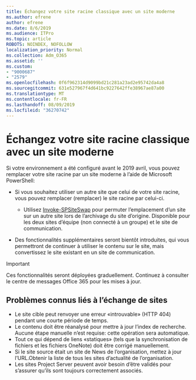 ```yaml
---
title: Échangez votre site racine classique avec un site moderne
ms.author: efrene
author: efrene
ms.date: 8/6/2019
ms.audience: ITPro
ms.topic: article
ROBOTS: NOINDEX, NOFOLLOW
localization_priority: Normal
ms.collection: Adm_O365
ms.assetid: ''
ms.custom:
- "9000687"
- "2579"
ms.openlocfilehash: 0f6f962314d9099bd21c281a23ad2e95742da4a8
ms.sourcegitcommit: 631e527967f4d641bc9227642ffe38967ae87a00
ms.translationtype: MT
ms.contentlocale: fr-FR
ms.lasthandoff: 08/09/2019
ms.locfileid: "36270742"
---
```

# <a name="swap-your-classic-root-site-with-a-modern-site"></a>Échangez votre site racine classique avec un site moderne

Si votre environnement a été configuré avant le 2019 avril, vous pouvez remplacer votre site racine par un site moderne à l’aide de Microsoft PowerShell:

- Si vous souhaitez utiliser un autre site que celui de votre site racine, vous pouvez remplacer (remplacer) le site racine par celui-ci. 
    - Utilisez [Invoke-SPSiteSwap](https://docs.microsoft.com/powershell/module/sharepoint-online/invoke-spositeswap?view=sharepoint-ps) pour permuter l’emplacement d’un site sur un autre site lors de l’archivage du site d’origine. Disponible pour les deux sites d’équipe (non connecté à un groupe) et le site de communication. 

- Des fonctionnalités supplémentaires seront bientôt introduites, qui vous permettront de continuer à utiliser le contenu sur le site, mais convertissez le site existant en un site de communication. 
>[!Important]
>Ces fonctionnalités seront déployées graduellement. Continuez à consulter le centre de messages Office 365 pour les mises à jour. 

## <a name="known-issues-with-swapping-sites"></a>Problèmes connus liés à l’échange de sites

- Le site cible peut renvoyer une erreur «introuvable» (HTTP 404) pendant une courte période de temps.
- Le contenu doit être réanalysé pour mettre à jour l’index de recherche. Aucune étape manuelle n’est requise: cette opération sera automatique.
- Tout ce qui dépend de liens «statiques» (tels que la synchronisation de fichiers et les fichiers OneNote) doit être corrigé manuellement.
- Si le site source était un site de News de l’organisation, mettez à jour l’URL.Obtenir la liste de tous les sites d’actualité de l’organisation.
- Les sites Project Server peuvent avoir besoin d’être validés pour s’assurer qu’ils sont toujours correctement associés.





